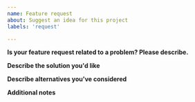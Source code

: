 ```yaml
---
name: Feature request
about: Suggest an idea for this project
labels: 'request'

---
```


**Is your feature request related to a problem? Please describe.**
<!-- A clear and concise description of what the problem is. Ex. I'm always frustrated when [...] -->

**Describe the solution you'd like**
<!-- A clear and concise description of what you want to be addressed in the guide. -->

**Describe alternatives you've considered**
<!-- A clear and concise description of any alternative solutions or features you've considered. -->

**Additional notes**
<!-- Add any other notes about the problem here. -->